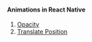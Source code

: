 #### Animations in React Native

1. [Opacity](https://github.com/pSapien/animations-in-react-native/blob/master/src/1.%20Opacity.js)
2. [Translate Position](https://github.com/pSapien/animations-in-react-native/blob/master/src/2.%20Translate%20Position.js)
